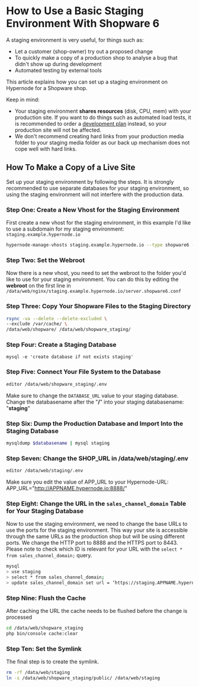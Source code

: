 <!-- source: https://support.hypernode.com/en/ecommerce/shopware/how-to-use-a-basic-staging-environment-with-shopware-6/ -->
# How to Use a Basic Staging Environment With Shopware 6

A staging environment is very useful, for things such as: 

* Let a customer (shop-owner) try out a proposed change
* To quickly make a copy of a production shop to analyse a bug that didn't show up during development
* Automated testing by external tools

This article explains how you can set up a staging environment on Hypernode for a Shopware shop. 

Keep in mind: 

* Your staging environment **shares resources** (disk, CPU, mem) with your production site. If you want to do things such as automated load tests, it is recommended to order a [development plan](https://support.hypernode.com/knowledgebase/development-plans-for-your-magento-shop/) instead, so your production site will not be affected.
* We don't recommend creating hard links from your production media folder to your staging media folder as our back up mechanism does not cope well with hard links.

How To Make a Copy of a Live Site
---------------------------------

Set up your staging environment by following the steps. It is strongly recommended to use separate databases for your staging environment, so using the staging environment will not interfere with the production data.

### Step One: Create a New Vhost for the Staging Environment

First create a new vhost for the staging environment, in this example I'd like to use a subdomain for my staging environment: `staging.example.hypernode.io`

```bash
hypernode-manage-vhosts staging.example.hypernode.io --type shopware6 --https --force-https
```
### Step Two: Set the Webroot

Now there is a new vhost, you need to set the webroot to the folder you'd like to use for your staging environment. You can do this by editing the **webroot** on the first line in `/data/web/nginx/staging.example.hypernode.io/server.shopware6.conf`

### Step Three: Copy Your Shopware Files to the Staging Directory

```bash
rsync -va --delete --delete-excluded \
--exclude /var/cache/ \
/data/web/shopware/ /data/web/shopware_staging/
```
### Step Four: Create a Staging Database

```nginx
mysql -e 'create database if not exists staging'

```
### Step Five: Connect Your File System to the Database

```bash
editor /data/web/shopware_staging/.env
```
Make sure to change the `DATABASE_URL` value to your staging database. Change the databasename after the "**/**" into your staging databasename: "**staging**"

### Step Six: Dump the Production Database and Import Into the Staging Database

```bash
mysqldump $databasename | mysql staging
```
### Step Seven: Change the SHOP_URL in /data/web/staging/.env

```bash
editor /data/web/staging/.env
```
Make sure you edit the value of APP_URL to your Hypernode-URL: APP_URL="<http://APPNAME.hypernode.io:8888/>"

### Step Eight: Change the URL in the `sales_channel_domain` Table for Your Staging Database

Now to use the staging environment, we need to change the base URLs to use the ports for the staging environment. This way your site is accessible through the same URLs as the production shop but will be using different ports. We change the HTTP port to 8888 and the HTTPS port to 8443. Please note to check which ID is relevant for your URL with the `select * from sales_channel_domain;` query.

```bash
mysql
> use staging
> select * from sales_channel_domain;
> update sales_channel_domain set url = ‘https://staging.APPNAME.hypernode.io' where url = 'https://EXAMPLE.com';
```
### Step Nine: Flush the Cache

After caching the URL the cache needs to be flushed before the change is processed

```bash
cd /data/web/shopware_staging
php bin/console cache:clear
```
### Step Ten: Set the Symlink

The final step is to create the symlink.

```bash
rm -rf /data/web/staging
ln -s /data/web/shopware_staging/public/ /data/web/staging
```
